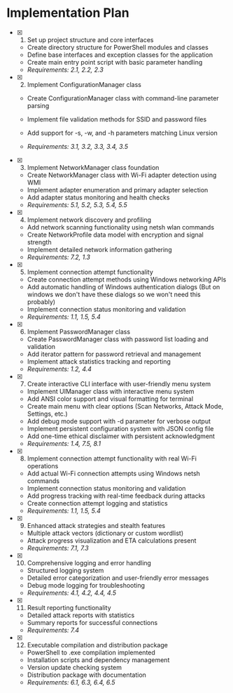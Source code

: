 # Implementation Plan

- [x] 1. Set up project structure and core interfaces

  - Create directory structure for PowerShell modules and classes
  - Define base interfaces and exception classes for the application
  - Create main entry point script with basic parameter handling
  - _Requirements: 2.1, 2.2, 2.3_

- [x] 2. Implement ConfigurationManager class

  - Create ConfigurationManager class with command-line parameter parsing
  - Implement file validation methods for SSID and password files
  - Add support for -s, -w, and -h parameters matching Linux version

  - _Requirements: 3.1, 3.2, 3.3, 3.4, 3.5_

- [x] 3. Implement NetworkManager class foundation

  - Create NetworkManager class with Wi-Fi adapter detection using WMI
  - Implement adapter enumeration and primary adapter selection
  - Add adapter status monitoring and health checks
  - _Requirements: 5.1, 5.2, 5.3, 5.4, 5.5_

- [x] 4. Implement network discovery and profiling

  - Add network scanning functionality using netsh wlan commands
  - Create NetworkProfile data model with encryption and signal strength
  - Implement detailed network information gathering
  - _Requirements: 7.2, 1.3_

- [x] 5. Implement connection attempt functionality

  - Create connection attempt methods using Windows networking APIs
  - Add automatic handling of Windows authentication dialogs (But on windows we don't have these dialogs so we won't need this probably)
  - Implement connection status monitoring and validation
  - _Requirements: 1.1, 1.5, 5.4_

- [x] 6. Implement PasswordManager class

  - Create PasswordManager class with password list loading and validation
  - Add iterator pattern for password retrieval and management
  - Implement attack statistics tracking and reporting
  - _Requirements: 1.2, 4.4_

- [x] 7. Create interactive CLI interface with user-friendly menu system

  - Implement UIManager class with interactive menu system
  - Add ANSI color support and visual formatting for terminal
  - Create main menu with clear options (Scan Networks, Attack Mode, Settings, etc.)
  - Add debug mode support with -d parameter for verbose output
  - Implement persistent configuration system with JSON config file
  - Add one-time ethical disclaimer with persistent acknowledgment
  - _Requirements: 1.4, 7.5, 8.1_

- [x] 8. Implement connection attempt functionality with real Wi-Fi operations

  - Add actual Wi-Fi connection attempts using Windows netsh commands
  - Implement connection status monitoring and validation
  - Add progress tracking with real-time feedback during attacks
  - Create connection attempt logging and statistics
  - _Requirements: 1.1, 1.5, 5.4_


- [x] 9. Enhanced attack strategies and stealth features
  - Multiple attack vectors (dictionary or custom wordlist)
  - Attack progress visualization and ETA calculations present
  - _Requirements: 7.1, 7.3_

- [x] 10. Comprehensive logging and error handling
  - Structured logging system
  - Detailed error categorization and user-friendly error messages
  - Debug mode logging for troubleshooting
  - _Requirements: 4.1, 4.2, 4.4, 4.5_

- [x] 11. Result reporting functionality
  - Detailed attack reports with statistics
  - Summary reports for successful connections
  - _Requirements: 7.4_

- [x] 12. Executable compilation and distribution package
  - PowerShell to .exe compilation implemented
  - Installation scripts and dependency management
  - Version update checking system
  - Distribution package with documentation
  - _Requirements: 6.1, 6.3, 6.4, 6.5_
